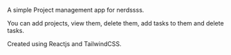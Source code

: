 A simple Project management app for nerdssss.

You can add projects, view them, delete them, add tasks to them and delete tasks.


Created using Reactjs and TailwindCSS.
